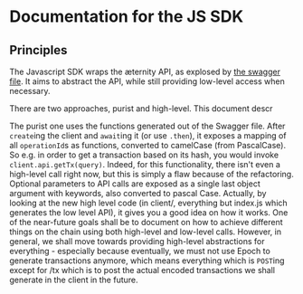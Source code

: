 # Documentation for the JS SDK

## Principles

The Javascript SDK wraps the æternity API, as explosed by [the swagger file](https://github.com/aeternity/epoch/blob/master/config/swagger.yaml). It aims to abstract the API, while still providing low-level access when necessary.


There are two approaches, purist and high-level. This document descr

The purist one uses the functions generated out of the Swagger
file. After `create`ing the client and `await`ing it (or use `.then`),
it exposes a mapping of all `operationId`s as functions, converted to
camelCase (from PascalCase). So e.g. in order to get a transaction
based on its hash, you would invoke `client.api.getTx(query)`. Indeed,
for this functionality, there isn't even a high-level call right now,
but this is simply a flaw because of the refactoring.  Optional
parameters to API calls are exposed as a single last object argument
with keywords, also converted to pascal Case.  Actually, by looking at
the new high level code (in client/, everything but index.js which
generates the low level API), it gives you a good idea on how it
works.  One of the near-future goals shall be to document on how to
achieve different things on the chain using both high-level and
low-level calls.  However, in general, we shall move towards providing
high-level abstractions for everything - especially because
eventually, we must not use Epoch to generate transactions anymore,
which means everything which is `POST`ing except for /tx which is to
post the actual encoded transactions we shall generate in the client
in the future.

